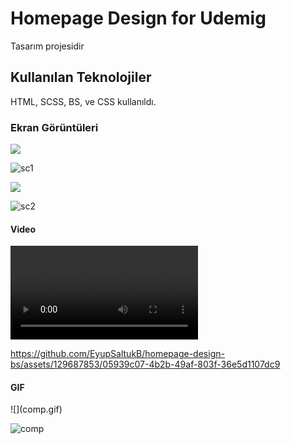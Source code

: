 <h1>Homepage Design for Udemig</h1>

Tasarım projesidir

<h2> Kullanılan Teknolojiler</h2>

HTML, SCSS, BS, ve CSS kullanıldı.


<h3>Ekran Görüntüleri</h3>

![](sc1.png)

![sc1](https://github.com/EyupSaltukB/homepage-design-bs/assets/129687853/f230a258-6b90-4674-b330-45c8682f3a76)

![](sc2.png)

![sc2](https://github.com/EyupSaltukB/homepage-design-bs/assets/129687853/f877f908-40f4-4f11-bb72-131430e0a3f0)


<h4> Video </h4>

![](sr.mp4)

https://github.com/EyupSaltukB/homepage-design-bs/assets/129687853/05939c07-4b2b-49af-803f-36e5d1107dc9



<h4> GIF </h4>
![](comp.gif)

![comp](https://github.com/EyupSaltukB/homepage-design-bs/assets/129687853/bafedbcd-cc3f-4319-a54e-eaf7a4a12ab6)
